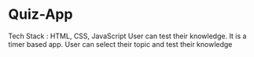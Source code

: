 # Quiz-App
Tech Stack : HTML, CSS, JavaScript
User can test their knowledge.
It is a timer based app.
User can select their topic and test their knowledge
